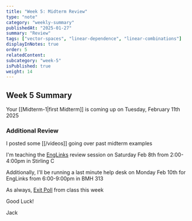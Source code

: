 ```yaml
---
title: "Week 5: Midterm Review"
type: "note"
category: "weekly-summary"
publishedAt: "2025-01-27"
summary: "Review"
tags: ["vector-spaces", "linear-dependence", "linear-combinations"]
displayInNotes: true
order: 5
relatedContent:
subcategory: "week-5"
isPublished: true
weight: 14
---
```

## Week 5 Summary

Your [[Midterm-1|first Midterm]] is coming up on Tuesday, February 11th 2025

### Additional Review
I posted some [[/videos]] going over past midterm examples

I'm teaching the [EngLinks](https://linktr.ee/englinks?fbclid=PAZXh0bgNhZW0CMTEAAabEz6u0ydugTzstbteV8uACjSfhg3KuV_OhpbnUvtrgzmSRx_fYZssc5l4_aem_G3qSW0kRxCPGIZMoYXVECA) review session on Saturday Feb 8th from 2:00-4:00pm in Stirling C

Additionally, I'll be running a last minute help desk on Monday Feb 10th for EngLinks from 6:00-9:00pm in BMH 313

As always, [Exit Poll](https://forms.gle/TQXnRuSMDzQYZZky7) from class this week

Good Luck!

Jack

